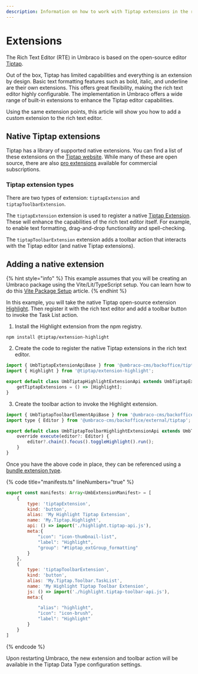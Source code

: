 ```yaml
---
description: Information on how to work with Tiptap extensions in the rich text editor.
---
```


# Extensions

The Rich Text Editor (RTE) in Umbraco is based on the open-source editor [Tiptap](https://tiptap.dev/).

Out of the box, Tiptap has limited capabilities and everything is an extension by design. Basic text formatting features such as bold, italic, and underline are their own extensions. This offers great flexibility, making the rich text editor highly configurable. The implementation in Umbraco offers a wide range of built-in extensions to enhance the Tiptap editor capabilities.

Using the same extension points, this article will show you how to add a custom extension to the rich text editor.

## Native Tiptap extensions

Tiptap has a library of supported native extensions. You can find a list of these extensions on the [Tiptap website](https://tiptap.dev/docs/editor/extensions/overview). While many of these are open source, there are also [pro extensions](https://tiptap.dev/docs/guides/pro-extensions) available for commercial subscriptions.

### Tiptap extension types

There are two types of extension: `tiptapExtension` and `tiptapToolbarExtension`.

The `tiptapExtension` extension is used to register a native [Tiptap Extension](https://tiptap.dev/docs/editor/extensions/). These will enhance the capabilities of the rich text editor itself. For example, to enable text formatting, drag-and-drop functionality and spell-checking.

The `tiptapToolbarExtension` extension adds a toolbar action that interacts with the Tiptap editor (and native Tiptap extensions).


## Adding a native extension

{% hint style="info" %}
This example assumes that you will be creating an Umbraco package using the Vite/Lit/TypeScript setup.
You can learn how to do this [Vite Package Setup](../../../../../customizing/development-flow/vite-package-setup.md) article.
{% endhint %}

In this example, you will take the native Tiptap open-source extension [Highlight](https://tiptap.dev/docs/editor/extensions/marks/highlight). Then register it with the rich text editor and add a toolbar button to invoke the Task List action.

1. Install the Highlight extension from the npm registry.

```
npm install @tiptap/extension-highlight
```

2. Create the code to register the native Tiptap extensions in the rich text editor.

```js
import { UmbTiptapExtensionApiBase } from '@umbraco-cms/backoffice/tiptap';
import { Highlight } from '@tiptap/extension-highlight';

export default class UmbTiptapHighlightExtensionApi extends UmbTiptapExtensionApiBase {
	getTiptapExtensions = () => [Highlight];
}
```

3. Create the toolbar action to invoke the Highlight extension.

```js
import { UmbTiptapToolbarElementApiBase } from '@umbraco-cms/backoffice/tiptap';
import type { Editor } from '@umbraco-cms/backoffice/external/tiptap';

export default class UmbTiptapToolbarHighlightExtensionApi extends UmbTiptapToolbarElementApiBase {
    override execute(editor?: Editor) {
        editor?.chain().focus().toggleHighlight().run();
    }
}
```

Once you have the above code in place, they can be referenced using a [bundle extension type](../../../../../customizing/extending-overview/extension-types/bundle.md).

{% code title="manifests.ts" lineNumbers="true" %}
```js
export const manifests: Array<UmbExtensionManifest> = [
	{
		type: 'tiptapExtension',
		kind: 'button',
        alias: 'My Highlight Tiptap Extension',
        name: 'My.Tiptap.Highlight',		
		api: () => import('./highlight.tiptap-api.js'),
		meta:{			
			"icon": "icon-thumbnail-list",
			"label": "Highlight",
			"group": "#tiptap_extGroup_formatting"
		}
	},
	{
		type: 'tiptapToolbarExtension',
		kind: 'button',
		alias: 'My.Tiptap.Toolbar.TaskList',
		name: 'My Highlight Tiptap Toolbar Extension',
		js: () => import('./highlight.tiptap-toolbar-api.js'),
		meta:{

			"alias": "highlight",
			"icon": "icon-brush",
			"label": "Highlight"
		}
	}
]
```
{% endcode %}

Upon restarting Umbraco, the new extension and toolbar action will be available in the Tiptap Data Type configuration settings.
